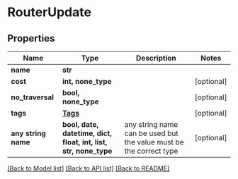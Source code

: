 # RouterUpdate


## Properties
Name | Type | Description | Notes
------------ | ------------- | ------------- | -------------
**name** | **str** |  | 
**cost** | **int, none_type** |  | [optional] 
**no_traversal** | **bool, none_type** |  | [optional] 
**tags** | [**Tags**](Tags.md) |  | [optional] 
**any string name** | **bool, date, datetime, dict, float, int, list, str, none_type** | any string name can be used but the value must be the correct type | [optional]

[[Back to Model list]](../README.md#documentation-for-models) [[Back to API list]](../README.md#documentation-for-api-endpoints) [[Back to README]](../README.md)



